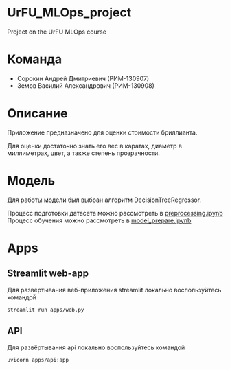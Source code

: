 # UrFU_MLOps_project
Project on the UrFU MLOps course

# Команда
- Сорокин Андрей Дмитриевич (РИМ-130907)
- Земов Василий Александрович (РИМ-130908)

# Описание
Приложение предназначено для оценки стоимости бриллианта.

Для оценки достаточно знать его вес в каратах, диаметр в миллиметрах, цвет, а также степень прозрачности.

# Модель
Для работы модели был выбран алгоритм DecisionTreeRegressor.

Процесс подготовки датасета можно рассмотреть в [preprocessing.ipynb](./preparation/preprocessing.ipynb) 
Процесс обучения можно рассмотреть в [model_prepare.ipynb](./preparation/model_prepare.ipynb) 

# Apps
## Streamlit web-app
Для развёртывания веб-приложения streamlit локально воспользуйтесь командой
```bash
streamlit run apps/web.py
```

## API
Для развёртывания api локально воспользуйтесь командой
```bash
uvicorn apps/api:app
```
